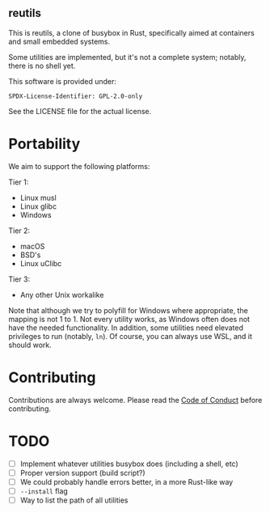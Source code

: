 reutils
-------
This is reutils, a clone of busybox in Rust, specifically aimed at containers and small embedded systems.

Some utilities are implemented, but it's not a complete system; notably, there is no shell yet.

This software is provided under:

    SPDX-License-Identifier: GPL-2.0-only

See the LICENSE file for the actual license.

Portability
===========
We aim to support the following platforms:

Tier 1:
- Linux musl
- Linux glibc
- Windows

Tier 2:
- macOS
- BSD's
- Linux uClibc

Tier 3:
- Any other Unix workalike

Note that although we try to polyfill for Windows where appropriate, the mapping is not 1 to 1. Not every utility works, as Windows often does not have the needed functionality. In addition, some utilities need elevated privileges to run (notably, `ln`). Of course, you can always use WSL, and it should work.

Contributing
============
Contributions are always welcome. Please read the [Code of Conduct](/CODE_OF_CONDUCT.md) before contributing.

TODO
====
- [ ] Implement whatever utilities busybox does (including a shell, etc)
- [ ] Proper version support (build script?)
- [ ] We could probably handle errors better, in a more Rust-like way
- [ ] `--install` flag
- [ ] Way to list the path of all utilities
